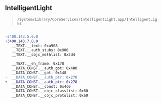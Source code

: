 ## IntelligentLight

> `/System/Library/CoreServices/IntelligentLight.app/IntelligentLight`

```diff

-3400.143.5.0.0
+3400.143.7.0.0
   __TEXT.__text: 0xa908
   __TEXT.__auth_stubs: 0x900
   __TEXT.__objc_methlist: 0x2d4

   __TEXT.__eh_frame: 0x178
   __DATA_CONST.__auth_got: 0x480
   __DATA_CONST.__got: 0x148
-  __DATA_CONST.__auth_ptr: 0x270
+  __DATA_CONST.__auth_ptr: 0x278
   __DATA_CONST.__const: 0x4c0
   __DATA_CONST.__objc_classlist: 0x60
   __DATA_CONST.__objc_protolist: 0x60

```
